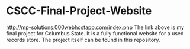 # CSCC-Final-Project-Website
http://mp-solutions.000webhostapp.com/index.php
The link above is my final project for Columbus State. It is a fully functional website for a used records store. The project itself can be found in this repository.
